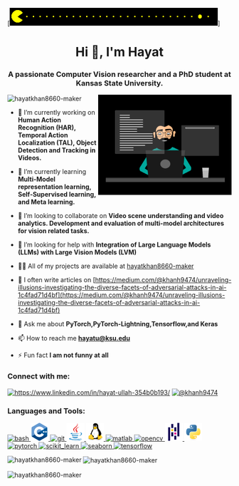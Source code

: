 [![MasterHead](https://github.com/hayatkhan8660-maker/hayatkhan8660-maker/blob/main/images/banner.gif)]
<h1 align="center">Hi 👋, I'm Hayat</h1>
<h3 align="center">A passionate Computer Vision researcher and a PhD student at Kansas State University.</h3>
<img align="right" alt="Coding" width="300" src="images/UI Developer.gif">


<p align="left"> <img src="https://komarev.com/ghpvc/?username=hayatkhan8660-maker&label=Profile%20views&color=0e75b6&style=flat" alt="hayatkhan8660-maker" /> </p>

- 🔭 I’m currently working on **Human Action Recognition (HAR), Temporal Action Localization (TAL), Object Detection and Tracking in Videos.**

- 🌱 I’m currently learning **Multi-Model representation learning, Self-Supervised learning, and Meta learning.**

- 👯 I’m looking to collaborate on **Video scene understanding and video analytics. Development and evaluation of multi-model architectures for vision related tasks.**

- 🤝 I’m looking for help with **Integration of Large Language Models (LLMs) with Large Vision Models (LVM)**

- 👨‍💻 All of my projects are available at [hayatkhan8660-maker](hayatkhan8660-maker)

- 📝 I often write articles on [https://medium.com/@khanh9474/unraveling-illusions-investigating-the-diverse-facets-of-adversarial-attacks-in-ai-1c4fad71d4bf](https://medium.com/@khanh9474/unraveling-illusions-investigating-the-diverse-facets-of-adversarial-attacks-in-ai-1c4fad71d4bf)

- 💬 Ask me about **PyTorch,PyTorch-Lightning,Tensorflow,and Keras**

- 📫 How to reach me **hayatu@ksu.edu**

- ⚡ Fun fact **I am not funny at all**

<h3 align="left">Connect with me:</h3>
<p align="left">
<a href="https://linkedin.com/in/https://www.linkedin.com/in/hayat-ullah-354b0b193/" target="blank"><img align="center" src="https://raw.githubusercontent.com/rahuldkjain/github-profile-readme-generator/master/src/images/icons/Social/linked-in-alt.svg" alt="https://www.linkedin.com/in/hayat-ullah-354b0b193/" height="30" width="40" /></a>
<a href="https://medium.com/@khanh9474" target="blank"><img align="center" src="https://raw.githubusercontent.com/rahuldkjain/github-profile-readme-generator/master/src/images/icons/Social/medium.svg" alt="@khanh9474" height="30" width="40" /></a>
</p>

<h3 align="left">Languages and Tools:</h3>
<p align="left"> <a href="https://www.gnu.org/software/bash/" target="_blank" rel="noreferrer"> <img src="https://www.vectorlogo.zone/logos/gnu_bash/gnu_bash-icon.svg" alt="bash" width="40" height="40"/> </a> <a href="https://www.w3schools.com/cpp/" target="_blank" rel="noreferrer"> <img src="https://raw.githubusercontent.com/devicons/devicon/master/icons/cplusplus/cplusplus-original.svg" alt="cplusplus" width="40" height="40"/> </a> <a href="https://git-scm.com/" target="_blank" rel="noreferrer"> <img src="https://www.vectorlogo.zone/logos/git-scm/git-scm-icon.svg" alt="git" width="40" height="40"/> </a> <a href="https://www.java.com" target="_blank" rel="noreferrer"> <img src="https://raw.githubusercontent.com/devicons/devicon/master/icons/java/java-original.svg" alt="java" width="40" height="40"/> </a> <a href="https://www.linux.org/" target="_blank" rel="noreferrer"> <img src="https://raw.githubusercontent.com/devicons/devicon/master/icons/linux/linux-original.svg" alt="linux" width="40" height="40"/> </a> <a href="https://www.mathworks.com/" target="_blank" rel="noreferrer"> <img src="https://upload.wikimedia.org/wikipedia/commons/2/21/Matlab_Logo.png" alt="matlab" width="40" height="40"/> </a> <a href="https://opencv.org/" target="_blank" rel="noreferrer"> <img src="https://www.vectorlogo.zone/logos/opencv/opencv-icon.svg" alt="opencv" width="40" height="40"/> </a> <a href="https://pandas.pydata.org/" target="_blank" rel="noreferrer"> <img src="https://raw.githubusercontent.com/devicons/devicon/2ae2a900d2f041da66e950e4d48052658d850630/icons/pandas/pandas-original.svg" alt="pandas" width="40" height="40"/> </a> <a href="https://www.python.org" target="_blank" rel="noreferrer"> <img src="https://raw.githubusercontent.com/devicons/devicon/master/icons/python/python-original.svg" alt="python" width="40" height="40"/> </a> <a href="https://pytorch.org/" target="_blank" rel="noreferrer"> <img src="https://www.vectorlogo.zone/logos/pytorch/pytorch-icon.svg" alt="pytorch" width="40" height="40"/> </a> <a href="https://scikit-learn.org/" target="_blank" rel="noreferrer"> <img src="https://upload.wikimedia.org/wikipedia/commons/0/05/Scikit_learn_logo_small.svg" alt="scikit_learn" width="40" height="40"/> </a> <a href="https://seaborn.pydata.org/" target="_blank" rel="noreferrer"> <img src="https://seaborn.pydata.org/_images/logo-mark-lightbg.svg" alt="seaborn" width="40" height="40"/> </a> <a href="https://www.tensorflow.org" target="_blank" rel="noreferrer"> <img src="https://www.vectorlogo.zone/logos/tensorflow/tensorflow-icon.svg" alt="tensorflow" width="40" height="40"/> </a> </p>

<p><img align="left" src="https://github-readme-stats.vercel.app/api/top-langs?username=hayatkhan8660-maker&show_icons=true&locale=en&layout=compact" alt="hayatkhan8660-maker" /></p>

<p>&nbsp;<img align="center" src="https://github-readme-stats.vercel.app/api?username=hayatkhan8660-maker&show_icons=true&locale=en" alt="hayatkhan8660-maker" /></p>

<p><img align="center" src="https://github-readme-streak-stats.herokuapp.com/?user=hayatkhan8660-maker&" alt="hayatkhan8660-maker" /></p>
